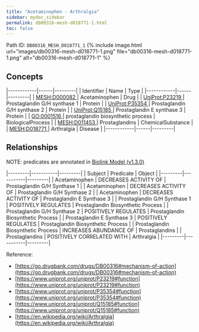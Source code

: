 ```yaml
---
title: "Acetaminophen - Arthralgia"
sidebar: mydoc_sidebar
permalink: db00316-mesh-d018771-1.html
toc: false 
---
```



Path ID: `DB00316_MESH_D018771_1`
{% include image.html url="images/db00316-mesh-d018771-1.png" file="db00316-mesh-d018771-1.png" alt="db00316-mesh-d018771-1" %}

## Concepts

|------------|------|---------|
| Identifier | Name | Type    |
|------------|------|---------|
| <a href="https://identifiers.org/MESH:D000082">MESH:D000082 </a> | Acetaminophen | Drug |
| <a href="https://identifiers.org/UniProt:P23219">UniProt:P23219 </a> | Prostaglandin G/H synthase 1 | Protein |
| <a href="https://identifiers.org/UniProt:P35354">UniProt:P35354 </a> | Prostaglandin G/H synthase 2 | Protein |
| <a href="https://identifiers.org/UniProt:Q15185">UniProt:Q15185 </a> | Prostaglandin E synthase 3 | Protein |
| <a href="https://identifiers.org/GO:0001516">GO:0001516 </a> | prostaglandin biosynthetic process | BiologicalProcess |
| <a href="https://identifiers.org/MESH:D011453">MESH:D011453 </a> | Prostaglandins | ChemicalSubstance |
| <a href="https://identifiers.org/MESH:D018771">MESH:D018771 </a> | Arthralgia | Disease |
|------------|------|---------|

## Relationships


NOTE: predicates are annotated in <a href="https://github.com/biolink/biolink-model/releases/tag/v1.3.0">Biolink Model (v1.3.0)</a>

|---------|-----------|---------|
| Subject | Predicate | Object  |
|---------|-----------|---------|
| Acetaminophen | DECREASES ACTIVITY OF | Prostaglandin G/H Synthase 1 |
| Acetaminophen | DECREASES ACTIVITY OF | Prostaglandin G/H Synthase 2 |
| Acetaminophen | DECREASES ACTIVITY OF | Prostaglandin E Synthase 3 |
| Prostaglandin G/H Synthase 1 | POSITIVELY REGULATES | Prostaglandin Biosynthetic Process |
| Prostaglandin G/H Synthase 2 | POSITIVELY REGULATES | Prostaglandin Biosynthetic Process |
| Prostaglandin E Synthase 3 | POSITIVELY REGULATES | Prostaglandin Biosynthetic Process |
| Prostaglandin Biosynthetic Process | INCREASES ABUNDANCE OF | Prostaglandins |
| Prostaglandins | POSITIVELY CORRELATED WITH | Arthralgia |
|---------|-----------|---------|

Reference: 
  - [https://go.drugbank.com/drugs/DB00316#mechanism-of-action](https://go.drugbank.com/drugs/DB00316#mechanism-of-action)
  - [https://www.uniprot.org/uniprot/P23219#function](https://www.uniprot.org/uniprot/P23219#function)
  - [https://www.uniprot.org/uniprot/P35354#function](https://www.uniprot.org/uniprot/P35354#function)
  - [https://www.uniprot.org/uniprot/Q15185#function](https://www.uniprot.org/uniprot/Q15185#function)
  - [https://en.wikipedia.org/wiki/Arthralgia](https://en.wikipedia.org/wiki/Arthralgia)
